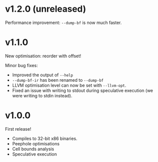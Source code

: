 # v1.2.0 (unreleased)

Performance improvement: `--dump-bf` is now much faster.

# v1.1.0

New optimisation: reorder with offset!

Minor bug fixes:

* Improved the output of `--help`
* `--dump-bf-ir` has been renamed to `--dump-bf`
* LLVM optimisation level can now be set with `--llvm-opt`.
* Fixed an issue with writing to stdout during speculative execution
  (we were writing to stdin instead).

# v1.0.0

First release!

* Compiles to 32-bit x86 binaries.
* Peephole optimisations
* Cell bounds analysis
* Speculative execution
